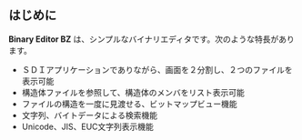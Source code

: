 ## はじめに

**Binary Editor BZ** は、シンプルなバイナリエディタです。次のような特長があります。

 - ＳＤＩアプリケーションでありながら、画面を２分割し、２つのファイルを表示可能
 - 構造体ファイルを参照して、構造体のメンバをリスト表示可能
 - ファイルの構造を一度に見渡せる、ビットマップビュー機能
 - 文字列、バイトデータによる検索機能
 - Unicode、JIS、EUC文字列表示機能
